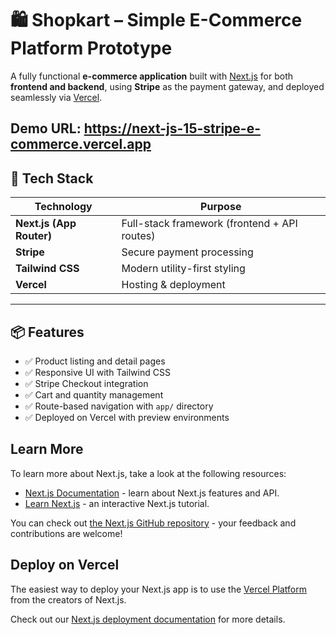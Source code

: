 # 🛍️ Shopkart – Simple E-Commerce Platform Prototype

A fully functional **e-commerce application** built with [Next.js](https://nextjs.org/) for both **frontend and backend**, using **Stripe** as the payment gateway, and deployed seamlessly via [Vercel](https://vercel.com).

Demo URL: https://next-js-15-stripe-e-commerce.vercel.app
---

## 🚀 Tech Stack

| Technology         | Purpose                            |
|--------------------|-------------------------------------|
| **Next.js (App Router)** | Full-stack framework (frontend + API routes) |
| **Stripe**         | Secure payment processing           |
| **Tailwind CSS**   | Modern utility-first styling        |
| **Vercel**         | Hosting & deployment                |

---

## 📦 Features

- ✅ Product listing and detail pages
- ✅ Responsive UI with Tailwind CSS
- ✅ Stripe Checkout integration
- ✅ Cart and quantity management
- ✅ Route-based navigation with `app/` directory
- ✅ Deployed on Vercel with preview environments

## Learn More

To learn more about Next.js, take a look at the following resources:

- [Next.js Documentation](https://nextjs.org/docs) - learn about Next.js features and API.
- [Learn Next.js](https://nextjs.org/learn) - an interactive Next.js tutorial.

You can check out [the Next.js GitHub repository](https://github.com/vercel/next.js) - your feedback and contributions are welcome!

## Deploy on Vercel

The easiest way to deploy your Next.js app is to use the [Vercel Platform](https://vercel.com/new?utm_medium=default-template&filter=next.js&utm_source=create-next-app&utm_campaign=create-next-app-readme) from the creators of Next.js.

Check out our [Next.js deployment documentation](https://nextjs.org/docs/app/building-your-application/deploying) for more details.
